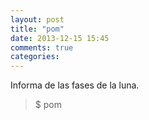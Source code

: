 ```yaml
---
layout: post
title: "pom"
date: 2013-12-15 15:45
comments: true
categories: 
---
```

Informa de las fases de la luna.

>$ pom

